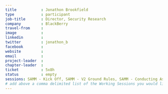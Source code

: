 ```yaml
---
title           : Jonathon Brookfield
type            : participant
job-title       : Director, Security Research
company         : BlackBerry
travel-from     : 
image           :
linkedin        :
twitter         : jonathon_b
facebook        :
website         :
email           :
project-leader  :
chapter-leader  :
ticket          : 5x8h
status          : empty
sessions: SAMM - Kick Off, SAMM - V2 Ground Rules, SAMM - Conducting Assessments, Threat Modeling Diagramming Techniques, Threat Modeling Where do I Start?, Hands on Threat Modeling Juice Shop (Architecture), Hands on Threat Modeling Juice Shop (Deployment & Operations), Hands on Threat Modeling Juice Shop (New features), Security Champions, Hands on Threat Modeling Juice Shop (Attacking 1), Security Guidance and Feedback in IDE, Software Defined Everything (SDx), Owasp Orizon Reboot, Securing Legacy Applications, Hands on Threat Modeling Juice Shop (Attacking 2), Teaching Attacker perspective to Developers, Integrating Security into an Spotify Model, Closing party, Machine Learning and Security, Scaling Static Analysis Reviews and Deployments, Visit Bletchley Park
# add above a comma delimited list of the Working Sessions you would like to attend (use the session's title)
---
```


<!-- put more details about participant here -->
